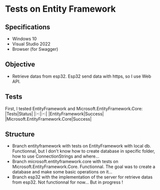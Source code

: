 # Tests on Entity Framework
## Specifications
* Windows 10
* Visual Studio 2022
* Browser (for Swagger)
## Objective
* Retrieve datas from esp32. Esp32 send data with https, so I use Web API.
## Tests
First, I tested EntityFramework and Microsoft.EntityFramework.Core:
|Tests|Status|
|:-:|:-:|
|EntityFramework|Success|
|Microsoft.EntityFramework.Core|Success|
## Structure
* Branch entityframework with tests on EntityFramework with local db. Functionnal, but I don't know how to create database in specific folder, how to use ConnectionStrings and where...
* Branch microsoft.entityframework.core with tests on Microsoft.EntityFramework.Core. Functionnal. The goal was to create a database and make some basic operations on it...
* Branch esp32 with the implementation of the server for retrieve datas from esp32. Not functionnal for now... But in progress ! 
